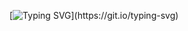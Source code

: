 [![Typing SVG](https://readme-typing-svg.herokuapp.com/?lines=Hello+World!+I+am+Aanand+Mishra.;I+love+learning+and+building+things,;That+live+on+internet.;Show+❤️+by+starring+some+repos!)](https://git.io/typing-svg)
